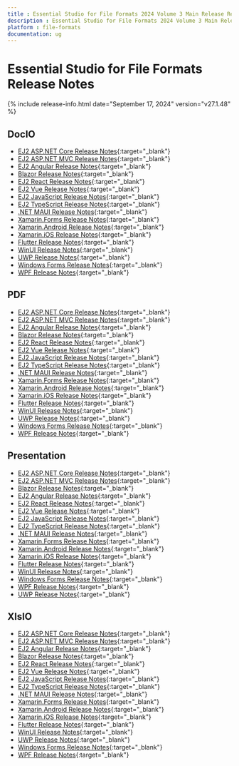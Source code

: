 ```yaml
---
title : Essential Studio for File Formats 2024 Volume 3 Main Release Release Notes  
description : Essential Studio for File Formats 2024 Volume 3 Main Release Release Notes  
platform : file-formats
documentation: ug
---
```


# Essential Studio for File Formats  Release Notes  

{% include release-info.html date="September 17, 2024" version="v27.1.48" %} 




## DocIO

* [EJ2 ASP.NET Core Release Notes](https://ej2.syncfusion.com/aspnetcore/documentation/release-notes/27.1.48#docio){:target="_blank"}
* [EJ2 ASP.NET MVC Release Notes](https://ej2.syncfusion.com/aspnetmvc/documentation/release-notes/27.1.48#docio){:target="_blank"}
* [EJ2 Angular Release Notes](https://ej2.syncfusion.com/angular/documentation/release-notes/27.1.48#docio){:target="_blank"}
* [Blazor Release Notes](https://blazor.syncfusion.com/documentation/release-notes/27.1.48#docio){:target="_blank"}
* [EJ2 React Release Notes](https://ej2.syncfusion.com/react/documentation/release-notes/27.1.48#docio){:target="_blank"}
* [EJ2 Vue  Release Notes](https://ej2.syncfusion.com/vue/documentation/release-notes/27.1.48#docio){:target="_blank"}
* [EJ2 JavaScript Release Notes](https://ej2.syncfusion.com/javascript/documentation/release-notes/27.1.48#docio){:target="_blank"}
* [EJ2 TypeScript Release Notes](https://ej2.syncfusion.com/documentation/release-notes/27.1.48#docio){:target="_blank"}
* [.NET MAUI Release Notes](/maui/release-notes/v27.1.48#docio){:target="_blank"}
* [Xamarin.Forms Release Notes](/xamarin/release-notes/v27.1.48#docio){:target="_blank"}
* [Xamarin.Android Release Notes](/xamarin-android/release-notes/v27.1.48#docio){:target="_blank"}
* [Xamarin.iOS Release Notes](/xamarin-ios/release-notes/v27.1.48#docio){:target="_blank"}
* [Flutter Release Notes](/flutter/release-notes/v27.1.48#docio){:target="_blank"}
* [WinUI Release Notes](/winui/release-notes/v27.1.48#docio){:target="_blank"}
* [UWP Release Notes](/uwp/release-notes/v27.1.48#docio){:target="_blank"}
* [Windows Forms Release Notes](/windowsforms/release-notes/v27.1.48#docio){:target="_blank"}
* [WPF Release Notes](/wpf/release-notes/v27.1.48#docio){:target="_blank"}



## PDF

* [EJ2 ASP.NET Core Release Notes](https://ej2.syncfusion.com/aspnetcore/documentation/release-notes/27.1.48#pdf){:target="_blank"}
* [EJ2 ASP.NET MVC Release Notes](https://ej2.syncfusion.com/aspnetmvc/documentation/release-notes/27.1.48#pdf){:target="_blank"}
* [EJ2 Angular Release Notes](https://ej2.syncfusion.com/angular/documentation/release-notes/27.1.48#pdf){:target="_blank"}
* [Blazor Release Notes](https://blazor.syncfusion.com/documentation/release-notes/27.1.48#pdf){:target="_blank"}
* [EJ2 React Release Notes](https://ej2.syncfusion.com/react/documentation/release-notes/27.1.48#pdf){:target="_blank"}
* [EJ2 Vue  Release Notes](https://ej2.syncfusion.com/vue/documentation/release-notes/27.1.48#pdf){:target="_blank"}
* [EJ2 JavaScript Release Notes](https://ej2.syncfusion.com/javascript/documentation/release-notes/27.1.48#pdf){:target="_blank"}
* [EJ2 TypeScript Release Notes](https://ej2.syncfusion.com/documentation/release-notes/27.1.48#pdf){:target="_blank"}
* [.NET MAUI Release Notes](/maui/release-notes/v27.1.48#pdf){:target="_blank"}
* [Xamarin.Forms Release Notes](/xamarin/release-notes/v27.1.48#pdf){:target="_blank"}
* [Xamarin.Android Release Notes](/xamarin-android/release-notes/v27.1.48#pdf){:target="_blank"}
* [Xamarin.iOS Release Notes](/xamarin-ios/release-notes/v27.1.48#pdf){:target="_blank"}
* [Flutter Release Notes](/flutter/release-notes/v27.1.48#pdf){:target="_blank"}
* [WinUI Release Notes](/winui/release-notes/v27.1.48#pdf){:target="_blank"}
* [UWP Release Notes](/uwp/release-notes/v27.1.48#pdf){:target="_blank"}
* [Windows Forms Release Notes](/windowsforms/release-notes/v27.1.48#pdf){:target="_blank"}
* [WPF Release Notes](/wpf/release-notes/v27.1.48#pdf){:target="_blank"}


## Presentation

* [EJ2 ASP.NET Core Release Notes](https://ej2.syncfusion.com/aspnetcore/documentation/release-notes/27.1.48#presentation){:target="_blank"}
* [EJ2 ASP.NET MVC Release Notes](https://ej2.syncfusion.com/aspnetmvc/documentation/release-notes/27.1.48#presentation){:target="_blank"}
* [Blazor Release Notes](https://blazor.syncfusion.com/documentation/release-notes/27.1.48#presentation){:target="_blank"}
* [EJ2 Angular Release Notes](https://ej2.syncfusion.com/angular/documentation/release-notes/27.1.48#presentation){:target="_blank"}
* [EJ2 React Release Notes](https://ej2.syncfusion.com/react/documentation/release-notes/27.1.48#presentation){:target="_blank"}
* [EJ2 Vue  Release Notes](https://ej2.syncfusion.com/vue/documentation/release-notes/27.1.48#presentation){:target="_blank"}
* [EJ2 JavaScript Release Notes](https://ej2.syncfusion.com/javascript/documentation/release-notes/27.1.48#presentation){:target="_blank"}
* [EJ2 TypeScript Release Notes](https://ej2.syncfusion.com/documentation/release-notes/27.1.48#presentation){:target="_blank"}
* [.NET MAUI Release Notes](/maui/release-notes/v27.1.48#presentation){:target="_blank"}
* [Xamarin.Forms Release Notes](/xamarin/release-notes/v27.1.48#presentation){:target="_blank"}
* [Xamarin.Android Release Notes](/xamarin-android/release-notes/v27.1.48#presentation){:target="_blank"}
* [Xamarin.iOS Release Notes](/xamarin-ios/release-notes/v27.1.48#presentation){:target="_blank"}
* [Flutter Release Notes](/flutter/release-notes/v27.1.48#presentation){:target="_blank"}
* [WinUI Release Notes](/winui/release-notes/v27.1.48#presentation){:target="_blank"}
* [Windows Forms Release Notes](/windowsforms/release-notes/v27.1.48#presentation){:target="_blank"}
* [WPF Release Notes](/wpf/release-notes/v27.1.48#presentation){:target="_blank"}
* [UWP Release Notes](/uwp/release-notes/v27.1.48#presentation){:target="_blank"}



## XlsIO

* [EJ2 ASP.NET Core Release Notes](https://ej2.syncfusion.com/aspnetcore/documentation/release-notes/27.1.48#xlsio){:target="_blank"}
* [EJ2 ASP.NET MVC Release Notes](https://ej2.syncfusion.com/aspnetmvc/documentation/release-notes/27.1.48#xlsio){:target="_blank"}
* [EJ2 Angular Release Notes](https://ej2.syncfusion.com/angular/documentation/release-notes/27.1.48#xlsio){:target="_blank"}
* [Blazor Release Notes](https://blazor.syncfusion.com/documentation/release-notes/27.1.48#xlsio){:target="_blank"}
* [EJ2 React Release Notes](https://ej2.syncfusion.com/react/documentation/release-notes/27.1.48#xlsio){:target="_blank"}
* [EJ2 Vue  Release Notes](https://ej2.syncfusion.com/vue/documentation/release-notes/27.1.48#xlsio){:target="_blank"}
* [EJ2 JavaScript Release Notes](https://ej2.syncfusion.com/javascript/documentation/release-notes/27.1.48#xlsio){:target="_blank"}
* [EJ2 TypeScript Release Notes](https://ej2.syncfusion.com/documentation/release-notes/27.1.48#xlsio){:target="_blank"}
* [.NET MAUI Release Notes](/maui/release-notes/v27.1.48#xlsio){:target="_blank"}
* [Xamarin.Forms Release Notes](/xamarin/release-notes/v27.1.48#xlsio){:target="_blank"}
* [Xamarin.Android Release Notes](/xamarin-android/release-notes/v27.1.48#xlsio){:target="_blank"}
* [Xamarin.iOS Release Notes](/xamarin-ios/release-notes/v27.1.48#xlsio){:target="_blank"}
* [Flutter Release Notes](/flutter/release-notes/v27.1.48#xlsio){:target="_blank"}
* [WinUI Release Notes](/winui/release-notes/v27.1.48#xlsio){:target="_blank"}
* [UWP Release Notes](/uwp/release-notes/v27.1.48#xlsio){:target="_blank"}
* [Windows Forms Release Notes](/windowsforms/release-notes/v27.1.48#xlsio){:target="_blank"}
* [WPF Release Notes](/wpf/release-notes/v27.1.48#xlsio){:target="_blank"}


